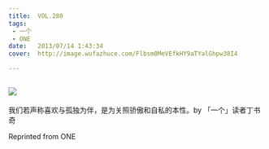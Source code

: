 ```yaml
---
title:	VOL.280
tags:
 - 一个
 - ONE
date:	2013/07/14 1:43:34
cover:	http://image.wufazhuce.com/Flbsm0MeVEfkHY9aTYalGhpw38I4

---
```

![](http://image.wufazhuce.com/Flbsm0MeVEfkHY9aTYalGhpw38I4)
---

我们若声称喜欢与孤独为伴，是为关照骄傲和自私的本性。by 「一个」读者丁书奇
 
Reprinted from ONE
